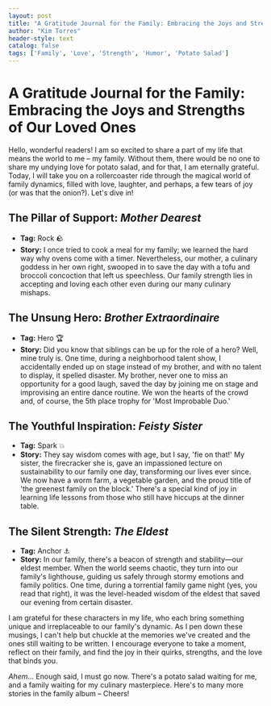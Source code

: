 ```yaml
---
layout: post
title: "A Gratitude Journal for the Family: Embracing the Joys and Strengths of Our Loved Ones"
author: "Kim Torres"
header-style: text
catalog: false
tags: ['Family', 'Love', 'Strength', 'Humor', 'Potato Salad']
---
```


# A Gratitude Journal for the Family: Embracing the Joys and Strengths of Our Loved Ones  

Hello, wonderful readers! I am so excited to share a part of my life that means the world to me – my family. Without them, there would be no one to share my undying love for potato salad, and for that, I am eternally grateful. Today, I will take you on a rollercoaster ride through the magical world of family dynamics, filled with love, laughter, and perhaps, a few tears of joy (or was that the onion?). Let's dive in!  

## The Pillar of Support: _Mother Dearest_  

- **Tag:** Rock 🪨  
- **Story:** I once tried to cook a meal for my family; we learned the hard way why ovens come with a timer. Nevertheless, our mother, a culinary goddess in her own right, swooped in to save the day with a tofu and broccoli concoction that left us speechless. Our family strength lies in accepting and loving each other even during our many culinary mishaps.  

## The Unsung Hero: _Brother Extraordinaire_  

- **Tag:** Hero 🏆  
- **Story:** Did you know that siblings can be up for the role of a hero? Well, mine truly is. One time, during a neighborhood talent show, I accidentally ended up on stage instead of my brother, and with no talent to display, it spelled disaster. My brother, never one to miss an opportunity for a good laugh, saved the day by joining me on stage and improvising an entire dance routine. We won the hearts of the crowd and, of course, the 5th place trophy for 'Most Improbable Duo.'   

## The Youthful Inspiration: _Feisty Sister_  

- **Tag:** Spark 💥  
- **Story:** They say wisdom comes with age, but I say, 'fie on that!' My sister, the firecracker she is, gave an impassioned lecture on sustainability to our family one day, transforming our lives ever since. We now have a worm farm, a vegetable garden, and the proud title of 'the greenest family on the block.' There's a special kind of joy in learning life lessons from those who still have hiccups at the dinner table.  

## The Silent Strength: _The Eldest_  

- **Tag:** Anchor ⚓️  
- **Story:** In our family, there's a beacon of strength and stability—our eldest member. When the world seems chaotic, they turn into our family's lighthouse, guiding us safely through stormy emotions and family politics. One time, during a torrential family game night (yes, you read that right), it was the level-headed wisdom of the eldest that saved our evening from certain disaster.  

I am grateful for these characters in my life, who each bring something unique and irreplaceable to our family's dynamic. As I pen down these musings, I can't help but chuckle at the memories we've created and the ones still waiting to be written. I encourage everyone to take a moment, reflect on their family, and find the joy in their quirks, strengths, and the love that binds you.  

*Ahem*... Enough said, I must go now. There's a potato salad waiting for me, and a family waiting for my culinary masterpiece. Here's to many more stories in the family album – Cheers!  
